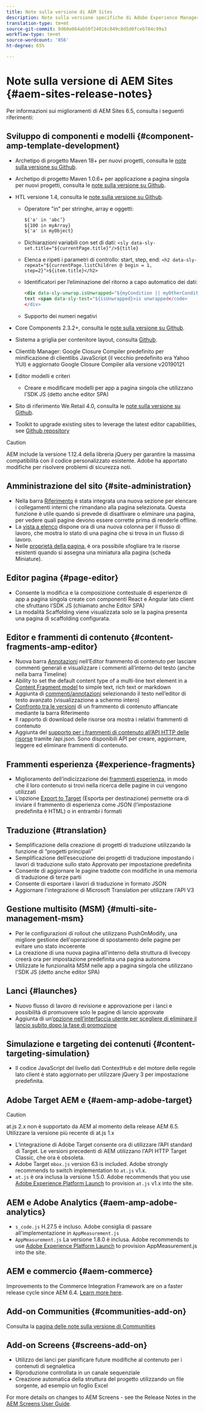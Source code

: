 ```yaml
---
title: Note sulla versione di AEM Sites
description: Note sulla versione specifiche di Adobe Experience Manager 6.5 Sites.
translation-type: tm+mt
source-git-commit: 8d60e064ab50f24016c049c8d5d0fceb784c99a3
workflow-type: tm+mt
source-wordcount: '856'
ht-degree: 65%

---
```



# Note sulla versione di AEM Sites {#aem-sites-release-notes}

Per informazioni sui miglioramenti di AEM Sites 6.5, consulta i seguenti riferimenti:

## Sviluppo di componenti e modelli {#component-amp-template-development}

* Archetipo di progetto Maven 18+ per nuovi progetti, consulta le [note sulla versione su Github](https://github.com/Adobe-Marketing-Cloud/aem-project-archetype/releases).
* Archetipo di progetto Maven 1.0.6+ per applicazione a pagina singola per nuovi progetti, consulta le [note sulla versione su Github](https://github.com/adobe/aem-spa-project-archetype/releases).
* HTL versione 1.4, consulta le [note sulla versione su Github](https://github.com/adobe/htl-spec/releases/tag/1.4).

   * Operatore &quot;in&quot; per stringhe, array e oggetti:

      ```html
      ${'a' in 'abc’}
      ${100 in myArray}
      ${'a' in myObject}
      ```

   * Dichiarazioni variabili con set di dati:
      `<sly data-sly-set.title="${currentPage.title}"/>${title}`

   * Elenca e ripeti i parametri di controllo: start, step, end:
      `<h2 data-sly-repeat="${currentPage.listChildren @ begin = 1, step=2}">${item.title}</h2>`

   * Identificatori per l’eliminazione del ritorno a capo automatico dei dati:

      ```html
      <div data-sly-unwrap.isUnwrapped="${myCondition || myOtherCondition}">
      text <span data-sly-test="${isUnwrapped}>is unwrapped</code>
      </div>
      ```

   * Supporto dei numeri negativi

* Core Components 2.3.2+, consulta le [note sulla versione su Github](https://github.com/Adobe-Marketing-Cloud/aem-core-wcm-components/releases).
* Sistema a griglia per contenitore layout, consulta [Github](https://github.com/Adobe-Marketing-Cloud/aem-responsivegrid).
* Clientlib Manager: Google Closure Compiler predefinito per minificazione di clientlibs JavaScript (il vecchio predefinito era Yahoo YUI) e aggiornato Google Closure Compiler alla versione v20190121
* Editor modelli e criteri

   * Creare e modificare modelli per app a pagina singola che utilizzano l’SDK JS (detto anche editor SPA)

* Sito di riferimento We.Retail 4.0, consulta le [note sulla versione su Github](https://github.com/Adobe-Marketing-Cloud/aem-sample-we-retail/releases).
* Toolkit to upgrade existing sites to leverage the latest editor capabilities, see [Github repository](https://github.com/adobe/aem-modernize-tools)

>[!CAUTION]
>
>AEM include la versione 1.12.4 della libreria jQuery per garantire la massima compatibilità con il codice personalizzato esistente. Adobe ha apportato modifiche per risolvere problemi di sicurezza noti.

## Amministrazione del sito {#site-administration}

* Nella barra [Riferimento](/help/sites-authoring/author-environment-tools.md#references) è stata integrata una nuova sezione per elencare i collegamenti interni che rimandano alla pagina selezionata. Questa funzione è utile quando si prevede di disattivare o eliminare una pagina, per vedere quali pagine devono essere corrette prima di renderle offline.
* La [vista a elenco](/help/sites-authoring/basic-handling.md#list-view) dispone ora di una nuova colonna per il flusso di lavoro, che mostra lo stato di una pagina che si trova in un flusso di lavoro.
* Nelle [proprietà della pagina](/help/sites-authoring/editing-page-properties.md), è ora possibile sfogliare tra le risorse esistenti quando si assegna una miniatura alla pagina (scheda Miniature).

## Editor pagina {#page-editor}

* Consente la modifica e la composizione contestuale di esperienze di app a pagina singola create con componenti React e Angular lato client che sfruttano l’SDK JS (chiamato anche Editor SPA)
* La modalità Scaffolding viene visualizzata solo se la pagina presenta una pagina di scaffolding configurata.

## Editor e frammenti di contenuto {#content-fragments-amp-editor}

* Nuova barra [Annotazioni](/help/assets/content-fragments/content-fragments-variations.md#viewing-editing-deleting-annotations) nell’Editor frammento di contenuto per lasciare commenti generali e visualizzare i commenti all’interno del testo (anche nella barra Timeline)
* Ability to set the default content type of a multi-line text element in a [Content Fragment model](/help/assets/content-fragments/content-fragments-models.md) to simple text, rich text or markdown
* Aggiunta di [commenti/annotazioni](/help/assets/content-fragments/content-fragments-variations.md#annotating-a-content-fragment) selezionando il testo nell’editor di testo avanzato (visualizzazione a schermo intero)
* [Confronto tra le versioni](/help/assets/content-fragments/content-fragments-managing.md#comparing-fragment-versions) di un frammento di contenuto affiancate mediante la barra Riferimento
* Il rapporto di download delle risorse ora mostra i relativi frammenti di contenuto
* Aggiunta del [supporto per i frammenti di contenuto all’API HTTP delle risorse](/help/assets/assets-api-content-fragments.md) tramite /api.json. Sono disponibili API per creare, aggiornare, leggere ed eliminare frammenti di contenuto.

## Frammenti esperienza {#experience-fragments}

* Miglioramento dell’indicizzazione dei [frammenti esperienza](/help/sites-authoring/experience-fragments.md), in modo che il loro contenuto si trovi nella ricerca delle pagine in cui vengono utilizzati
* L’opzione [Export to Target](/help/sites-administering/experience-fragments-target.md) (Esporta per destinazione) permette ora di inviare il frammento di esperienza come JSON (l’impostazione predefinita è HTML) o in entrambi i formati

## Traduzione {#translation}

* Semplificazione della creazione di progetti di traduzione utilizzando la funzione di “progetti principali”
* Semplificazione dell’esecuzione dei progetti di traduzione impostando i lavori di traduzione sullo stato Approvato per impostazione predefinita
* Consente di aggiornare le pagine tradotte con modifiche in una memoria di traduzione di terze parti
* Consente di esportare i lavori di traduzione in formato JSON
* Aggiornare l&#39;integrazione di Microsoft Translation per utilizzare l&#39;API V3

## Gestione multisito (MSM) {#multi-site-management-msm}

* Per le configurazioni di rollout che utilizzano PushOnModify, una migliore gestione dell&#39;operazione di spostamento delle pagine per evitare uno stato incoerente
* La creazione di una nuova pagina all’interno della struttura di livecopy creerà ora per impostazione predefinita una pagina autonoma
* Utilizzate le funzionalità MSM nelle app a pagina singola che utilizzano l&#39;SDK JS (detto anche editor SPA)

## Lanci {#launches}

* Nuovo flusso di lavoro di revisione e approvazione per i lanci e possibilità di promuovere solo le pagine di lancio approvate
* Aggiunta di un’[opzione nell’interfaccia utente per scegliere di eliminare il lancio subito dopo la fase di promozione](/help/sites-authoring/launches-promoting.md#promoting-launch-pages)

## Simulazione e targeting dei contenuti {#content-targeting-simulation}

* Il codice JavaScript del livello dati ContextHub e del motore delle regole lato client è stato aggiornato per utilizzare jQuery 3 per impostazione predefinita.

## Adobe Target AEM e  {#aem-amp-adobe-target}

>[!CAUTION]
>
>at.js 2.x non è supportato da AEM al momento della release AEM 6.5. Utilizzare la versione più recente di at.js 1.x

* L’integrazione di Adobe Target consente ora di utilizzare l’API standard di Target. Le versioni precedenti di AEM utilizzano l&#39;API HTTP Target Classic, che ora è obsoleta.
* Adobe Target `mbox.js` version 63 is included. Adobe strongly recommends to switch implementation to `at.js` v1.x.
* `at.js` è ora inclusa la versione 1.5.0. Adobe recommends that you use [Adobe Experience Platform Launch](https://www.adobe.com/experience-platform/launch.html) to provision `at.js` v1.x into the site.

## AEM e  Adobe Analytics {#aem-amp-adobe-analytics}

* `s_code.js` H.27.5 è incluso.  Adobe consiglia di passare all&#39;implementazione in `AppMeasurement.js`
* `AppMeasurement.js` La versione 1.8.0 è inclusa. Adobe recommends to use [Adobe Experience Platform Launch](https://www.adobe.com/experience-platform/launch.html) to provision AppMeasurement.js into the site.

## AEM e commercio {#aem-commerce}

Improvements to the Commerce Integration Framework are on a faster release cycle since AEM 6.4. [Learn more here](https://www.adobe.io/apis/experiencecloud/commerce-integration-framework/docs.html).

## Add-on Communities {#communities-add-on}

Consulta la [pagina delle note sulla versione di Communities](../release-notes/communities-release-notes.md)

## Add-on Screens {#screens-add-on}

* Utilizzo dei lanci per pianificare future modifiche al contenuto per i contenuti di segnaletica
* Riproduzione controllata in un canale sequenziale
* Creazione automatica della struttura del progetto utilizzando un file sorgente, ad esempio un foglio Excel

For more details on changes to AEM Screens - see the Release Notes in the [AEM Screens User Guide](https://docs.adobe.com/content/help/en/experience-manager-screens/user-guide/aem-screens-introduction.html).
